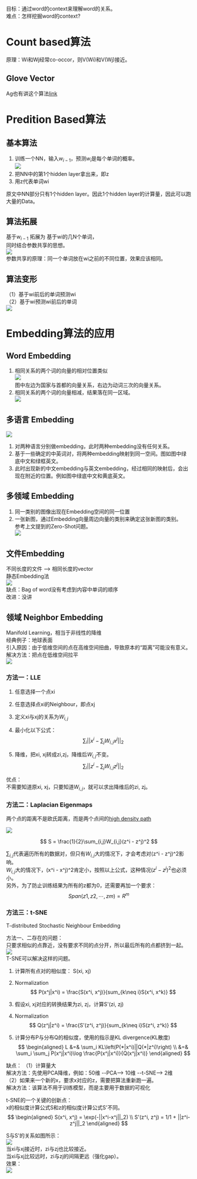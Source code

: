 目标：通过word的context来理解word的关系。  
难点：怎样挖掘word的context?  

# Count based算法

原理：Wi和Wj经常co-occor，则V(Wi)和V(Wj)接近。  

## Glove Vector

Ag也有讲这个算法[link](https://windmissing.github.io/Bible-DeepLearning/Chapter10/ReasonableAnalogies.html)  

# Predition Based算法

## 基本算法

1. 训练一个NN，输入$w_{i-1}$，预测$w_i$是每个单词的概率。  
![](/assets/images/Chapter10/64.png)  
2. 把NN中的第1个hidden layer拿出来，即z  
3. 用z代表单词wi  

原文中NN部分只有1个hidden layer。因此1个hidden layer的计算量，因此可以跑大量的Data。  

## 算法拓展

基于$w_{i-1}$  拓展为  基于wi的几N个单词，  
同时结合参数共享的思想。  
![](/assets/images/Chapter10/65.png)  
参数共享的原理：同一个单词放在wi之前的不同位置，效果应该相同。  

## 算法变形

（1）基于wi前后的单词预测wi  
（2）基于wi预测wi前后的单词  
![](/assets/images/Chapter10/66.png)  

# Embedding算法的应用

## Word Embedding

1. 相同关系的两个词的向量的相对位置类似  
![](/assets/images/Chapter10/67.png)  
图中左边为国家与首都的向量关系，右边为动词三次的向量关系。  
2. 相同关系的两个词的向量相减，结果落在同一区域。  
![](/assets/images/Chapter10/68.png)   

## 多语言 Embedding

![](/assets/images/Chapter10/69.png)   

1. 对两种语言分别做embedding，此时两种embedding没有任何关系。  
2. 基于一些确定的中英词对，将两种embedding映射到同一空间。图如图中绿底中文和绿框英文。  
3. 此时出现新的中文embedding与英文embedding，经过相同的映射后，会出现在附近的位置。例如图中绿底中文和黄底英文。  

## 多领域 Embedding

1. 同一类别的图像出现在Embedding空间的同一位置  
2. 一张新图，通过Embedding向量周边向量的类别来确定这张新图的类别。  
参考上文提到的Zero-Shot问题。  
![](/assets/images/Chapter10/70.png)  

## 文件Embedding

不同长度的文件 --> 相同长度的vector  
静态Embedding法  
![](/assets/images/Chapter10/71.png)  
缺点：Bag of word没有考虑到内容中单词的顺序  
改进：没讲

## 领域 Neighbor Embedding

Manifold Learning，相当于非线性的降维  
经典例子：地球表面  
引入原因：由于低维空间的点在高维空间扭曲，导致原本的“距离”可能没有意义。  
解决方法：把点在低维空间拉平   
![](/assets/images/Chapter10/72.png)  

### 方法一：LLE

1. 任意选择一个点xi   
2. 任意选择点xi的Neighbour，即点xj  
3. 定义xi与xj的关系为$W_{i,j}$  
4. 最小化以下公式：  
$$
\sum_i||x^i - \sum_j W_{i,j}x^j||_2
$$

5. 降维，把xi, xj转成zi,zj，降维后$W_{i,j}$不变。  
$$
\sum_i||z^i - \sum_j W_{i,j}z^j||_2
$$

优点：  
不需要知道原xi, xj，只要知道$W_{i,j}$，就可以求出降维后的zi, zj。  

### 方法二：Laplacian Eigenmaps

两个点的距离不是欧氏距离，而是两个点间的[high density path](https://windmissing.github.io/Bible-DeepLearning/Chapter7/6SemiSupervised.html#%E7%AE%97%E6%B3%95%E4%BA%8C%EF%BC%9Agraph-based-approach)  

![](/assets/images/Chapter10/73.png)   

$$
S = \frac{1}{2}\sum_{i,j}W_{i,j}(z^i - z^j)^2
$$

$\sum_{i,j}$代表遍历所有的数据对，但只有$W_{i,j}$大的情况下，才会考虑对(z^i - z^j)^2影响。  
$W_{i,j}$大的情况下，(x^i - x^j)^2肯定小，按照以上公式，这种情况$(z^i - z^j)^2$也必须小。   
另外，为了防止训练结果为所有的z都为0，还需要再加一个要求：  
$$
Span(z1, z2, \cdots, zm) = R^m
$$

### 方法三：t-SNE

T-distributed Stochastic Neighbour Embedding

方法一、二存在的问题：  
只要求相似的点靠近，没有要求不同的点分开，所以最后所有的点都挤到一起。  
![](/assets/images/Chapter10/74.png)   
T-SNE可以解决这样的问题。  

1. 计算所有点对的相似度： S(xi, xj)  
2. Normalization  
$$
P(x^j|x^i) = \frac{S(x^i, x^j)}{sum_{k\neq i}S(x^i, x^k)}
$$

3. 假设xi, xj对应的转换结果为zi, zj，计算S'(zi, zj)  
4. Normalization  
$$
Q(z^j|z^i) = \frac{S'(z^i, z^j)}{sum_{k\neq i}S(z^i, z^k)}
$$

5. 计算分布P与分布Q的相似度，使用的指示是KL divergence(KL散度)  
$$
\begin{aligned}
L &=& \sum_i KL\left(P(*|x^i)||Q(*|z^i)\right)  \\
&=& \sum_i \sum_j P(x^j|x^i)\log \frac{P(x^j|x^i)}{Q(x^j|x^i)}
\end{aligned}
$$

缺点：
（1）计算量大  
解决方法：先使用PCA降维，例如：50维 --PCA--> 10维 --t-SNE--> 2维   
（2）如果来一个新的x，要求x对应的z，需要把算法重新跑一遍。  
解决方法：该算法不用于训练模型，而是主要用于数据的可视化  

t-SNE的一个关键的创新点：  
x的相似度计算公式S和z的相似度计算公式S'不同。  
$$
\begin{aligned}
S(x^i, x^j) = \exp(-||x^i-x^j||_2)  \\
S'(z^i, z^j) = 1/1 + ||z^i-z^j||_2
\end{aligned}
$$

S与S'的关系如图所示：  
![](/assets/images/Chapter10/75.png)   
当xi与xj接近时，zi与zj也比较接近。  
当xi与xj比较远时，zi与zj的间隔更远（强化gap）。  
效果：  
![](/assets/images/Chapter10/76.png)   